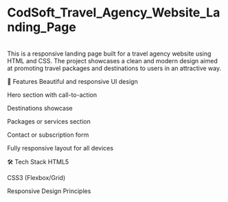 # CodSoft_Travel_Agency_Website_Landing_Page
<br>
This is a responsive landing page built for a travel agency website using HTML and CSS. The project showcases a clean and modern design aimed at promoting travel packages and destinations to users in an attractive way.

🚀 Features
Beautiful and responsive UI design

Hero section with call-to-action

Destinations showcase

Packages or services section

Contact or subscription form

Fully responsive layout for all devices

🛠️ Tech Stack
HTML5

CSS3 (Flexbox/Grid)

Responsive Design Principles
